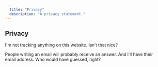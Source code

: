 ```yaml
---
  title: "Privacy"
  description: "A privacy statement."
---
```


## Privacy

I'm not tracking anything on this website. Isn't that nice?

People writing an email will probably receive an answer. And I'll have their email address. Who would have guessed, right?
